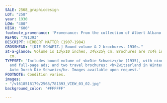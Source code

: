```yaml
---
SALE: 2568_graphicdesign
LOT: "258"
year: 1930
LOW: "400"
HIGH: "600"
footnote_provenance: 'Provenance: From the collection of Albert Albano.'
REFNO: "781393"
DESCRIPT: HERBERT MATTER (1907-1984)
CROSSHEAD: "[DIE SCHWEIZ.] Bound volume & 2 brochures. 1930s."
at-a-glance: Volume is 13½x10 inches, 34¼x25½ cm. Brochures are 7x4¾ inches, 17¾x12
  cm.
TYPESET: 'Includes bound volume of <b>Die Schweiz</b> (1935), with nine Matter covers
  and full-page ads; and two travel brochures: <b>Zwitzerland in Winter</b> and <b>Im
  Auto Durch Die Schweiz</b>. Images available upon request.'
FOOTNOTE: Condition varies.
images:
- "/v1618518179/2568/781393_VIEW_03_02.jpg"
background_color: "#FFFFFF"

---
```

